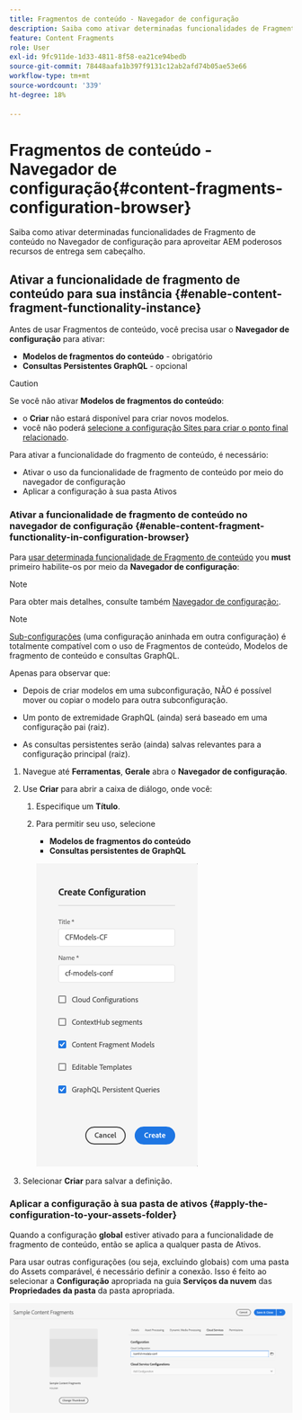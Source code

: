 ```yaml
---
title: Fragmentos de conteúdo - Navegador de configuração
description: Saiba como ativar determinadas funcionalidades de Fragmento de conteúdo no Navegador de configuração para aproveitar AEM poderosos recursos de entrega sem cabeçalho.
feature: Content Fragments
role: User
exl-id: 9fc911de-1d33-4811-8f58-ea21ce94bedb
source-git-commit: 78448aafa1b397f9131c12ab2afd74b05ae53e66
workflow-type: tm+mt
source-wordcount: '339'
ht-degree: 18%

---
```


# Fragmentos de conteúdo - Navegador de configuração{#content-fragments-configuration-browser}

Saiba como ativar determinadas funcionalidades de Fragmento de conteúdo no Navegador de configuração para aproveitar AEM poderosos recursos de entrega sem cabeçalho.

## Ativar a funcionalidade de fragmento de conteúdo para sua instância {#enable-content-fragment-functionality-instance}

Antes de usar Fragmentos de conteúdo, você precisa usar o **Navegador de configuração** para ativar:

* **Modelos de fragmentos do conteúdo** - obrigatório
* **Consultas Persistentes GraphQL** - opcional

>[!CAUTION]
>
>Se você não ativar **Modelos de fragmentos do conteúdo**:
>
>* o **Criar** não estará disponível para criar novos modelos.
>* você não poderá [selecione a configuração Sites para criar o ponto final relacionado](/help/headless/graphql-api/graphql-endpoint.md).


Para ativar a funcionalidade do fragmento de conteúdo, é necessário:

* Ativar o uso da funcionalidade de fragmento de conteúdo por meio do navegador de configuração
* Aplicar a configuração à sua pasta Ativos

### Ativar a funcionalidade de fragmento de conteúdo no navegador de configuração {#enable-content-fragment-functionality-in-configuration-browser}

Para [usar determinada funcionalidade de Fragmento de conteúdo](#creating-a-content-fragment-model) you **must** primeiro habilite-os por meio da **Navegador de configuração**:

>[!NOTE]
>
>Para obter mais detalhes, consulte também [Navegador de configuração:](/help/implementing/developing/introduction/configurations.md#using-configuration-browser).

>[!NOTE]
>
>[Sub-configurações](/help/implementing/developing/introduction/configurations.md#configuration-resolution) (uma configuração aninhada em outra configuração) é totalmente compatível com o uso de Fragmentos de conteúdo, Modelos de fragmento de conteúdo e consultas GraphQL.
>
>Apenas para observar que:
>
>
>* Depois de criar modelos em uma subconfiguração, NÃO é possível mover ou copiar o modelo para outra subconfiguração.
>
>* Um ponto de extremidade GraphQL (ainda) será baseado em uma configuração pai (raiz).
>
>* As consultas persistentes serão (ainda) salvas relevantes para a configuração principal (raiz).



1. Navegue até **Ferramentas**, **Gerale** abra o **Navegador de configuração**.

1. Use **Criar** para abrir a caixa de diálogo, onde você:

   1. Especifique um **Título**.
   1. Para permitir seu uso, selecione
      * **Modelos de fragmentos do conteúdo**
      * **Consultas persistentes de GraphQL**

      ![Definir configuração](assets/cfm-conf-01.png)


1. Selecionar **Criar** para salvar a definição.

<!-- 1. Select the location appropriate to your website. -->

### Aplicar a configuração à sua pasta de ativos {#apply-the-configuration-to-your-assets-folder}

Quando a configuração **global** estiver ativado para a funcionalidade de fragmento de conteúdo, então se aplica a qualquer pasta de Ativos.

Para usar outras configurações (ou seja, excluindo globais) com uma pasta do Assets comparável, é necessário definir a conexão. Isso é feito ao selecionar a **Configuração** apropriada na guia **Serviços da nuvem** das **Propriedades da pasta** da pasta apropriada.

![Aplicar configuração](assets/cfm-conf-02.png)
